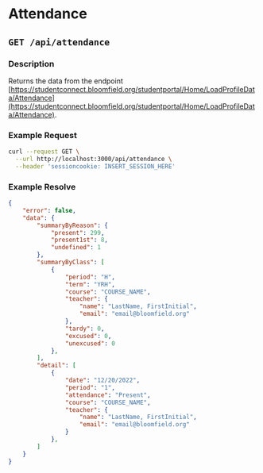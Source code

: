 # Attendance 
## ``GET /api/attendance``

### Description
Returns the data from the endpoint [https://studentconnect.bloomfield.org/studentportal/Home/LoadProfileData/Attendance](https://studentconnect.bloomfield.org/studentportal/Home/LoadProfileData/Attendance).

### Example Request
```bash
curl --request GET \
  --url http://localhost:3000/api/attendance \
  --header 'sessioncookie: INSERT_SESSION_HERE'
```

### Example Resolve
```json
{
	"error": false,
	"data": {
		"summaryByReason": {
			"present": 299,
			"present1st": 8,
			"undefined": 1
		},
		"summaryByClass": [
			{
				"period": "H",
				"term": "YRH",
				"course": "COURSE_NAME",
				"teacher": {
					"name": "LastName, FirstInitial",
					"email": "email@bloomfield.org"
				},
				"tardy": 0,
				"excused": 0,
				"unexcused": 0
			},
		],
		"detail": [
			{
				"date": "12/20/2022",
				"period": "1",
				"attendance": "Present",
				"course": "COURSE_NAME",
				"teacher": {
					"name": "LastName, FirstInitial",
					"email": "email@bloomfield.org"
				}
			},
		]
	}
}
```